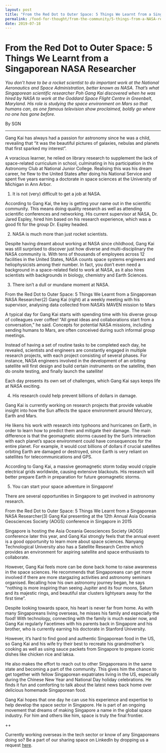 ```yaml
---
layout: post
title: "From the Red Dot to Outer Space: 5 Things We Learnt from a Singaporean NASA Researcher"
permalink: /food-for-thought/from-the-community/5-things-from-a-NASA-researcher
date: 2019-07-18
---
```


# From the Red Dot to Outer Space: 5 Things We Learnt from a Singaporean NASA Researcher

_You don’t have to be a rocket scientist to do important work at the National Aeronautics and Space Administration, better known as NASA. That’s what Singaporean scientific researcher Poh Gang Kai discovered when he was hired by NASA to work at the Goddard Space Flight Centre in Greenbelt, Maryland. His role is studying the space environment on Mars so that humans can, as one famous television show proclaimed, boldly go where no one has gone before._

By SGN
<hr>

Gang Kai has always had a passion for astronomy since he was a child, revealing that “it was the beautiful pictures of galaxies, nebulas and planets that first sparked my interest”.

A voracious learner, he relied on library research to supplement the lack of space-related curriculum in school, culminating in his participation in the Astronomy Club at National Junior College. Realising this was his dream career, he flew to the United States after doing his National Service and spent five years earning a doctorate in space sciences at the University of Michigan in Ann Arbor.

1. It is not (very) difficult to get a job at NASA.

According to Gang Kai, the key is getting your name out in the scientific community. This means doing quality research as well as attending scientific conferences and networking. His current supervisor at NASA, Dr. Jared Espley, hired him based on his research experience, which was a good fit for the group Dr. Espley headed.


2. NASA is much more than just rocket scientists.

Despite having dreamt about working at NASA since childhood, Gang Kai was still surprised to discover just how diverse and multi-disciplinary the NASA community is. With tens of thousands of employees across 12 facilities in the United States, NASA counts space systems engineers and heliophysicists among their number.  In fact, you don’t even need a background in a space-related field to work at NASA, as it also hires scientists with backgrounds in biology, chemistry and Earth Sciences.


3. There isn’t a dull or mundane moment at NASA.


From the Red Dot to Outer Space: 5 Things We Learnt from a Singaporean NASA Researcher(2)
Gang Kai (right) at a weekly meeting with his supervisor, analysing data collected from NASA’s MAVEN mission to Mars

A typical day for Gang Kai starts with spending time with his diverse group of colleagues over coffee! “All great ideas and collaborations start from a conversation,” he said. Concepts for potential NASA missions, including sending humans to Mars, are often conceived during such informal group meetings.

Instead of having a set of routine tasks to be completed each day, he revealed, scientists and engineers are constantly engaged in multiple research projects, with each project consisting of several phases. For instance, NASA engineers involved in the development of an orbiting satellite will first design and build certain instruments on the satellite, then do onsite testing, and finally launch the satellite!

Each day presents its own set of challenges, which Gang Kai says keeps life at NASA exciting.

4. His research could help prevent billions of dollars in damage.

Gang Kai is currently working on research projects that provide valuable insight into how the Sun affects the space environment around Mercury, Earth and Mars.

He likens his work with research into typhoons and hurricanes on Earth, in order to learn how to predict them and mitigate their damage. The main difference is that the geomagnetic storms caused by the Sun’s interaction with each planet’s space environment could have consequences for the entire planet. For example, it would cost billions of dollars if crucial satellites orbiting Earth are damaged or destroyed, since Earth is very reliant on satellites for telecommunications and GPS.

According to Gang Kai, a massive geomagnetic storm today would cripple electrical grids worldwide, causing extensive blackouts. His research will better prepare Earth in preparation for future geomagnetic storms.


5. You can start your space adventure in Singapore!

There are several opportunities in Singapore to get involved in astronomy research.


From the Red Dot to Outer Space: 5 Things We Learnt from a Singaporean NASA Researcher(3)
Gang Kai presenting at the 12th Annual Asia Oceania Geosciences Society (AOGS) conference in Singapore in 2015

Singapore is hosting the Asia Oceania Geosciences Society (AOGS) conference later this year, and Gang Kai strongly feels that the annual event is a good opportunity to learn more about space sciences. Nanyang Technological University also has a Satellite Research Centre which provides an environment for aspiring satellite and space enthusiasts to collaborate.

However, Gang Kai feels more can be done back home to raise awareness in the space sciences. He recommends that Singaporeans can get more involved if there are more stargazing activities and astronomy seminars organised. Recalling how his own astronomy journey began, he says “nothing is more inspiring than seeing Jupiter and its four moons, Saturn and its majestic rings, and beautiful star clusters lightyears away for the first time”.

Despite looking towards space, his heart is never far from home. As with many Singaporeans living overseas, he misses his family and especially the food! With technology, connecting with the family is much easier now, and Gang Kai regularly Facetimes with his parents back in Singapore and his brother, who is currently earning his doctorate in Stanford University.

However, it’s hard to find good and authentic Singaporean food in the US, so Gang Kai and his wife try their best to recreate his grandmother’s cooking as well as using sauce packets from Singapore to prepare iconic dishes like chicken rice and laksa.

He also makes the effort to reach out to other Singaporeans in the same state and becoming a part of the community. This gives him the chance to get together with fellow Singaporean expatriates living in the US, especially during the Chinese New Year and National Day holiday celebrations. He finds it fun and comforting to talk about the latest news back home over delicious homemade Singaporean food.

Gang Kai hopes that one day he can use his experience and expertise to help develop the space sector in Singapore. He is part of an ongoing movement that dreams of making Singapore a name in the global space industry. For him and others like him, space is truly the final frontier.

++

Currently working overseas in the tech sector or know of any Singaporeans doing so? Be a part of our sharing space on LinkedIn by dropping us a request [here](https://www.linkedin.com/groups/10403548/).
